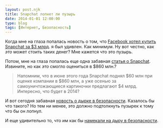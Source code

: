 ```yaml
---
layout: post.njk
title: Snapchat лопнет ли пузырь
date: 2014-01-01 12:00:00
type: blog
tags: [Интернет, Безопасность]
---
```


Когда мне на глаза попалась новость о том, что [Facebook хотел купить Snapchat за $3 млрд](http://slon.ru/appheroes/facebook-khotel-kupit-snapchat-za-3-mlrd-no-vnov-poluchil-otkaz-1018854.xhtml). я был удивлен. Как минимум. Ну вот честно, как *это* может стоить таких денег? Мне кажется что это пузырь.

Потом, мне на глаза попалась еще одна забавная [статья о Snapchat](http://www.siliconrus.com/2013/11/typical-sillicon-valley-komu-v-itoge-dostanetsya-snapchat/). Извините, но как *это* смогло оцениться в $860 млн.?

>Напомним, что в июне этого года Snapchat поднял $60 млн при оценке компании в $860 млн, а уже осенью за самоуничтожающиеся картиночки предлагают $4 млрд. Интересно, что будет в 2014?

И вот сегодня забавная [новость о дырке в безопасности](http://www.theverge.com/2014/1/1/5262740/4-6-million-snapchat-phone-numbers-and-usernames-leaked). Казалось бы что такого? Но тем ни менее, это должно подтолкнуть пузырек к тому что бы он лопнул.

И еще удивительно то, что им как бы [намекали на дыру в безопасности](http://habrahabr.ru/post/207984/).

